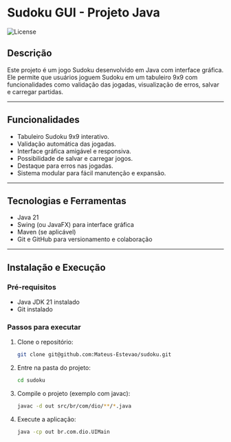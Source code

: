 # Sudoku GUI - Projeto Java

![License](https://img.shields.io/badge/license-MIT-green)

## Descrição

Este projeto é um jogo Sudoku desenvolvido em Java com interface gráfica. Ele permite que usuários joguem Sudoku em um tabuleiro 9x9 com funcionalidades como validação das jogadas, visualização de erros, salvar e carregar partidas.

---

## Funcionalidades

- Tabuleiro Sudoku 9x9 interativo.
- Validação automática das jogadas.
- Interface gráfica amigável e responsiva.
- Possibilidade de salvar e carregar jogos.
- Destaque para erros nas jogadas.
- Sistema modular para fácil manutenção e expansão.

---

## Tecnologias e Ferramentas

- Java 21
- Swing (ou JavaFX) para interface gráfica
- Maven (se aplicável)
- Git e GitHub para versionamento e colaboração

---

## Instalação e Execução

### Pré-requisitos

- Java JDK 21 instalado
- Git instalado

### Passos para executar

1. Clone o repositório:

   ```bash
   git clone git@github.com:Mateus-Estevao/sudoku.git
2. Entre na pasta do projeto:

    ```bash
    cd sudoku

3. Compile o projeto (exemplo com javac):

    ```bash
    javac -d out src/br/com/dio/**/*.java
    

4. Execute a aplicação:

    ```bash
    java -cp out br.com.dio.UIMain